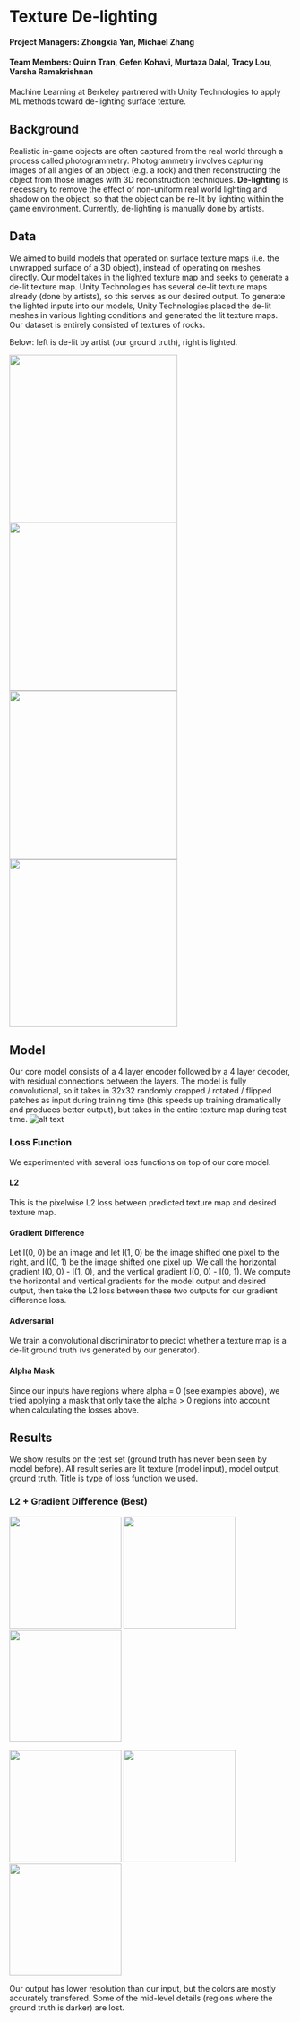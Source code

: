# Texture De-lighting
#### Project Managers: Zhongxia Yan, Michael Zhang
#### Team Members: Quinn Tran, Gefen Kohavi, Murtaza Dalal, Tracy Lou, Varsha Ramakrishnan

Machine Learning at Berkeley partnered with Unity Technologies to apply ML methods toward de-lighting surface texture.

## Background

Realistic in-game objects are often captured from the real world through a process called photogrammetry. Photogrammetry involves capturing images of all angles of an object (e.g. a rock) and then reconstructing the object from those images with 3D reconstruction techniques. **De-lighting** is necessary to remove the effect of non-uniform real world lighting and shadow on the object, so that the object can be re-lit by lighting within the game environment. Currently, de-lighting is manually done by artists.

## Data
We aimed to build models that operated on surface texture maps (i.e. the unwrapped surface of a 3D object), instead of operating on meshes directly. Our model takes in the lighted texture map and seeks to generate a de-lit texture map. Unity Technologies has several de-lit texture maps already (done by artists), so this serves as our desired output. To generate the lighted inputs into our models, Unity Technologies placed the de-lit meshes in various lighting conditions and generated the lit texture maps. Our dataset is entirely consisted of textures of rocks.

Below: left is de-lit by artist (our ground truth), right is lighted.

<img src="results/mesh3_gt.png" width="300"> <img src="results/mesh3_lit.png" width="300">
<img src="results/mesh12_gt.png" width="300"> <img src="results/mesh12_lit.png" width="300">

## Model
Our core model consists of a 4 layer encoder followed by a 4 layer decoder, with residual connections between the layers. The model is fully convolutional, so it takes in 32x32 randomly cropped / rotated / flipped patches as input during training time (this speeds up training dramatically and produces better output), but takes in the entire texture map during test time. 
![alt text](results/network_arch.png)

### Loss Function
We experimented with several loss functions on top of our core model.

#### L2
This is the pixelwise L2 loss between predicted texture map and desired texture map.

#### Gradient Difference
Let I(0, 0) be an image and let I(1, 0) be the image shifted one pixel to the right, and I(0, 1) be the image shifted one pixel up. We call the horizontal gradient I(0, 0) - I(1, 0), and the vertical gradient I(0, 0) - I(0, 1). We compute the horizontal and vertical gradients for the model output and desired output, then take the L2 loss between these two outputs for our gradient difference loss.

#### Adversarial
We train a convolutional discriminator to predict whether a texture map is a de-lit ground truth (vs generated by our generator).

#### Alpha Mask
Since our inputs have regions where alpha = 0 (see examples above), we tried applying a mask that only take the alpha > 0 regions into account when calculating the losses above.

## Results

We show results on the test set (ground truth has never been seen by model before). All result series are lit texture (model input), model output, ground truth. Title is type of loss function we used.

### L2 + Gradient Difference (Best)
<img src="results/mesh3_lit.png" width="200"> <img src="results/mesh3_patch_gradient.png" width="200"> <img src="results/mesh3_gt.png" width="200">

<img src="results/mesh12_lit.png" width="200"> <img src="results/mesh12_patch_gradient.png" width="200"> <img src="results/mesh12_gt.png" width="200">

Our output has lower resolution than our input, but the colors are mostly accurately transfered. Some of the mid-level details (regions where the ground truth is darker) are lost.

